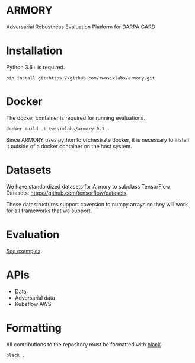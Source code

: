 # ARMORY
Adversarial Robustness Evaluation Platform for DARPA GARD

# Installation
Python 3.6+ is required.
```
pip install git+https://github.com/twosixlabs/armory.git
```

# Docker
The docker container is required for running evaluations.
```
docker build -t twosixlabs/armory:0.1 .
```
Since ARMORY uses python to orchestrate docker, it is necessary to install it outside of a 
docker container on the host system.

# Datasets
We have standardized datasets for Armory to subclass TensorFlow Datasets:
https://github.com/tensorflow/datasets

These datastructures support coversion to numpy arrays so they will work for all 
frameworks that we support.


# Evaluation
[See examples](examples/).

# APIs
* Data
* Adversarial data
* Kubeflow AWS

# Formatting
All contributions to the repository must be formatted with [black](https://github.com/psf/black).
```
black .
```
